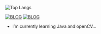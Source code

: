 
![Top Langs](https://github-readme-stats.vercel.app/api/top-langs/?username=JhonVk&layout=compact)



[![BLOG](https://img.shields.io/badge/WhatsApp-25D366?style=for-the-badge&logo=whatsapp&logoColor=white)](https://wa.me/5551984500696)
[![BLOG](https://img.shields.io/badge/Gmail-D14836?style=for-the-badge&logo=gmail&logoColor=white)](mailto:joaovitoremailprofissional@gmail.com?subject=joaovitoremailprofissional@gmail.com&body=joaovitoremailprofissional@gmail.com)


- I’m currently learning Java and openCV...

